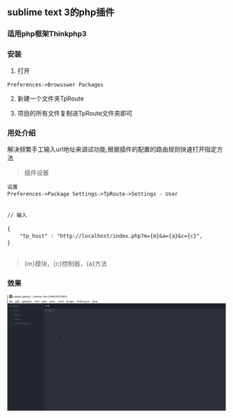 ## sublime text 3的php插件
### 适用php框架Thinkphp3

### 安装

1. 打开

```
Preferences->Browsswer Packages

```

2. 新建一个文件夹TpRoute

3. 项目的所有文件复制进TpRoute文件夹即可


### 用处介绍

解决频繁手工输入url地址来调试功能,根据插件的配置的路由规则快速打开指定方法


> 插件设置


```
设置
Preferences->Package Settings->TpRoute->Settings - User


// 输入

{
	"tp_host" : "http://localhost/index.php?m={m}&a={a}&c={c}",
}


```

> {m}模块，{c}控制器，{a}方法


### 效果

![image](https://github.com/qq497012571/SublimeTpRoute/blob/master/images/%E6%BC%94%E7%A4%BA1.gif)

